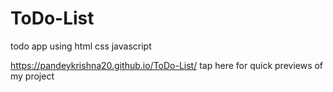 # ToDo-List
todo app using html css javascript

https://pandeykrishna20.github.io/ToDo-List/ tap here for quick previews of my project
